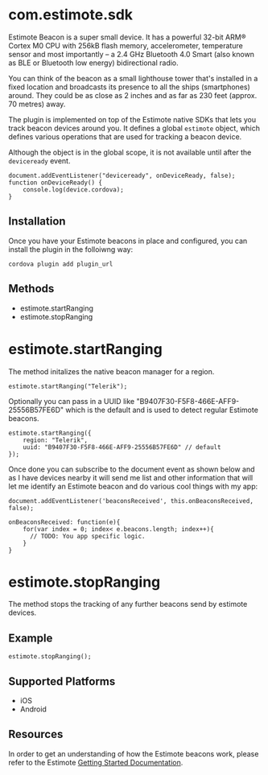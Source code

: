 <!---
    Licensed to the Apache Software Foundation (ASF) under one
    or more contributor license agreements.  See the NOTICE file
    distributed with this work for additional information
    regarding copyright ownership.  The ASF licenses this file
    to you under the Apache License, Version 2.0 (the
    "License"); you may not use this file except in compliance
    with the License.  You may obtain a copy of the License at

      http://www.apache.org/licenses/LICENSE-2.0

    Unless required by applicable law or agreed to in writing,
    software distributed under the License is distributed on an
    "AS IS" BASIS, WITHOUT WARRANTIES OR CONDITIONS OF ANY
    KIND, either express or implied.  See the License for the
    specific language governing permissions and limitations
    under the License.
-->

# com.estimote.sdk

Estimote Beacon is a super small device. It has a powerful 32-bit ARM® Cortex M0 CPU with 256kB flash memory, accelerometer, temperature sensor and most importantly – a 2.4 GHz Bluetooth 4.0 Smart (also known as BLE or Bluetooth low energy) bidirectional radio.

You can think of the beacon as a small lighthouse tower that's installed in a fixed location and broadcasts its presence to all the ships (smartphones) around. They could be as close as 2 inches and as far as 230 feet (approx. 70 metres) away.

The plugin is implemented on top of the Estimote native SDKs that lets you track beacon devices around you. It defines a global `estimote` object, which defines various operations that are used for tracking a beacon device.

Although the object is in the global scope, it is not available until after the `deviceready` event.

    document.addEventListener("deviceready", onDeviceReady, false);
    function onDeviceReady() {
        console.log(device.cordova);
    }

## Installation

Once you have your Estimote beacons in place and configured, you can install the plugin in the folloiwng way:

    cordova plugin add plugin_url

## Methods

- estimote.startRanging
- estimote.stopRanging


# estimote.startRanging

The method initalizes the native beacon manager for a region.

    estimote.startRanging("Telerik");

Optionally you can pass in a UUID like "B9407F30-F5F8-466E-AFF9-25556B57FE6D" which is the default and is used to detect regular Estimote beacons.

    estimote.startRanging({
        region: "Telerik",
        uuid: "B9407F30-F5F8-466E-AFF9-25556B57FE6D" // default
    });

Once done you can subscribe to the document event as shown below and as I have devices nearby it will send me list and other information that will let me identify an Estimote beacon and do various cool things with my app:

    document.addEventListener('beaconsReceived', this.onBeaconsReceived, false);

    onBeaconsReceived: function(e){
        for(var index = 0; index< e.beacons.length; index++){
          // TODO: You app specific logic.
        }
    }


# estimote.stopRanging

The method stops the tracking of any further beacons send by estimote devices.

## Example

    estimote.stopRanging();


## Supported Platforms

- iOS
- Android

## Resources

In order to get an understanding of how the Estimote beacons work, please refer to the Estimote [Getting Started Documentation](http://estimote.com/api/getting-started/intro-to-beacons.html).
